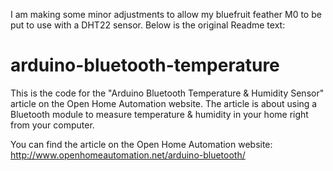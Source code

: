 I am making some minor adjustments to allow my bluefruit feather M0 to be put to use with a DHT22 sensor.
Below is the original Readme text:

# arduino-bluetooth-temperature

This is the code for the "Arduino Bluetooth Temperature & Humidity Sensor" article on the Open Home Automation website. The article is about using a Bluetooth module to measure temperature & humidity in your home right from your computer.

You can find the article on the Open Home Automation website:
http://www.openhomeautomation.net/arduino-bluetooth/
